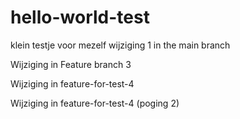 # hello-world-test
klein testje voor mezelf
wijziging 1 in the main branch

Wijziging in Feature branch 3

Wijziging in feature-for-test-4

Wijziging in feature-for-test-4 (poging 2)
